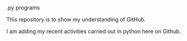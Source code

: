 .py programs

This repository is to show my understanding of GitHub.

I am adding my recent activities carried out in python here on Github.
